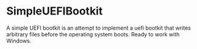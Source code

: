 # SimpleUEFIBootkit
A simple UEFI bootkit is an attempt to implement a uefi bootkit that writes arbitrary files before the operating system boots. Ready to work with Windows.
